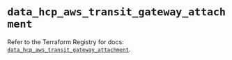 # `data_hcp_aws_transit_gateway_attachment`

Refer to the Terraform Registry for docs: [`data_hcp_aws_transit_gateway_attachment`](https://registry.terraform.io/providers/hashicorp/hcp/0.109.0/docs/data-sources/aws_transit_gateway_attachment).
